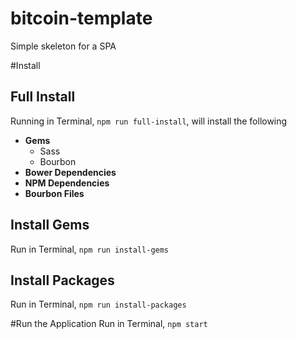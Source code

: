 # bitcoin-template
Simple skeleton for a SPA

#Install
## Full Install
Running in Terminal, `npm run full-install`, will install the following
- **Gems**
  - Sass
  - Bourbon
- **Bower Dependencies**
- **NPM Dependencies**
- **Bourbon Files**

## Install Gems
Run in Terminal, `npm run install-gems`

## Install Packages
Run in Terminal, `npm run install-packages`

#Run the Application
Run in Terminal, `npm start`
